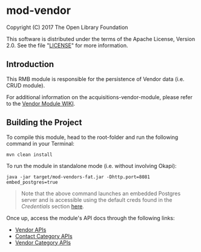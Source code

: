 # mod-vendor

Copyright (C) 2017 The Open Library Foundation

This software is distributed under the terms of the Apache License, Version 2.0. See the file "[LICENSE](LICENSE)" for more information.

## Introduction

This RMB module is responsible for the persistence of Vendor data (i.e. CRUD module).

For additional information on the acquisitions-vendor-module, please refer to the [Vendor Module WIKI](https://wiki.folio.org/display/RM/Acquisitions+Vendor+Module).


## Building the Project

To compile this module, head to the root-folder and run the following command in your Terminal:

```
mvn clean install
```

To run the module in standalone mode (i.e. without involving Okapi):
```
java -jar target/mod-vendors-fat.jar -Dhttp.port=8081 embed_postgres=true
```

>Note that the above command launches an embedded Postgres server and is accessible using the default creds found in the *Credentials* section [here](https://github.com/folio-org/raml-module-builder).


Once up, access the module's API docs through the following links: 
* [Vendor APIs](http://localhost:8081/apidocs/index.html?raml=raml/vendor.raml)
* [Contact Category APIs](http://localhost:8081/apidocs/index.html?raml=raml/contact_category.raml)
* [Vendor Category APIs](http://localhost:8081/apidocs/index.html?raml=raml/vendor_category.raml)
